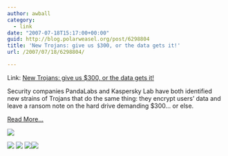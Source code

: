 ```yaml
---
author: awball
category:
  - link
date: "2007-07-18T15:17:00+00:00"
guid: http://blog.polarweasel.org/post/6298804
title: 'New Trojans: give us $300, or the data gets it!'
url: /2007/07/18/6298804/

---
```

Link: [New Trojans: give us $300, or the data gets it!](http://feeds.arstechnica.com/~r/arstechnica/BAaf/~3/135033384/20070718-new-trojans-give-us-300-or-the-data-gets-it.html)

Security companies PandaLabs and Kaspersky Lab have both identified new strains of Trojans that do the same thing: they encrypt users’ data and leave a ransom note on the hard drive demanding $300… or else.

[Read More…](http://arstechnica.com/news.ars/post/20070718-new-trojans-give-us-300-or-the-data-gets-it.html)

[![](http://feeds.arstechnica.com/~a/arstechnica/BAaf?i=lK5KT6)](http://feeds.arstechnica.com/~a/arstechnica/BAaf?a=lK5KT6)

 [![](http://feeds.arstechnica.com/~f/arstechnica/BAaf?i=DCM2uV35)](http://feeds.arstechnica.com/~f/arstechnica/BAaf?a=DCM2uV35) [![](http://feeds.arstechnica.com/~f/arstechnica/BAaf?i=8TW04hiB)](http://feeds.arstechnica.com/~f/arstechnica/BAaf?a=8TW04hiB) [![](http://feeds.arstechnica.com/~f/arstechnica/BAaf?i=DKFpxR6i)](http://feeds.arstechnica.com/~f/arstechnica/BAaf?a=DKFpxR6i)![](http://feeds.arstechnica.com/~r/arstechnica/BAaf/~4/135033384)
